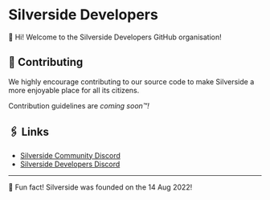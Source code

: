 # Silverside Developers

👋 Hi! Welcome to the Silverside Developers GitHub organisation!


## 📘 Contributing
We highly encourage contributing to our source code to make Silverside a more enjoyable place for all its citizens.

Contribution guidelines are *coming soon™!*


## 🖇 Links
- [Silverside Community Discord](https://discord.gg/kvh4WT9KRS)
- [Silverside Developers Discord](https://discord.gg/m7RRfqXPzU)

---

🍿 Fun fact! Silverside was founded on the 14 Aug 2022!
